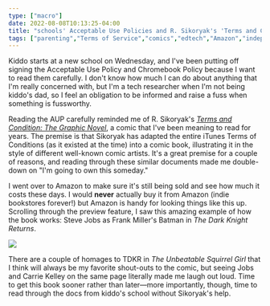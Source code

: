 ```yaml
---
type: ["macro"]
date: 2022-08-08T10:13:25-04:00
title: "schools' Acceptable Use Policies and R. Sikoryak's 'Terms and Conditions'"
tags: ["parenting","Terms of Service","comics","edtech","Amazon","independent bookstores","Batman","The Dark Knight Returns","Squirrel Girl","R. Sikoryak","Terms and Conditions (comic)"]
---
```


Kiddo starts at a new school on Wednesday, and I've been putting off signing the Acceptable Use Policy and Chromebook Policy because I want to read them carefully. I don't know how much I can do about anything that I'm really concerned with, but I'm a tech researcher when I'm not being kiddo's dad, so I feel an obligation to be informed and raise a fuss when something is fussworthy. 

Reading the AUP carefully reminded me of R. Sikoryak's *[Terms and Condition: The Graphic Novel](https://drawnandquarterly.com/books/terms-and-conditions/)*, a comic that I've been meaning to read for years. The premise is that Sikoryak has adapted the entire iTunes Terms of Conditions (as it existed at the time) into a comic book, illustrating it in the style of different well-known comic artists. It's a great premise for a couple of reasons, and reading through these similar documents made me double-down on "I'm going to own this someday." 

I went over to Amazon to make sure it's still being sold and see how much it costs these days. I would **never** actually buy it from Amazon (indie bookstores forever!) but Amazon is handy for looking things like this up. Scrolling through the preview feature, I saw this amazing example of how the book works: Steve Jobs as Frank Miller's Batman in *The Dark Knight Returns*. 

![](https://spencergreenhalgh.com/TDKR_Jobs.png)

There are a couple of homages to TDKR in *The Unbeatable Squirrel Girl* that I think will always be my favorite shout-outs to the comic, but seeing Jobs and Carrie Kelley on the same page literally made me laugh out loud. Time to get this book sooner rather than later—more importantly, though, time to read through the docs from kiddo's school without Sikoryak's help.
